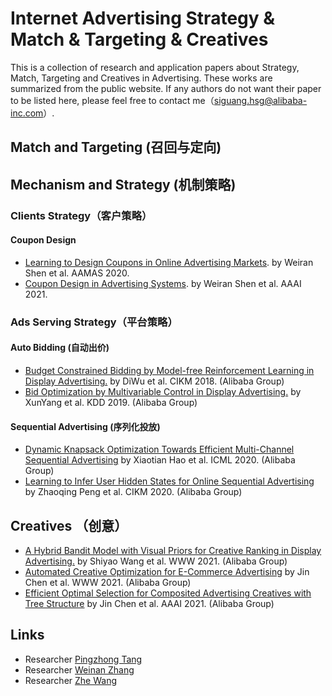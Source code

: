 # Internet Advertising Strategy & Match & Targeting & Creatives
This is a collection of research and application papers about Strategy, Match, Targeting and Creatives in Advertising. These works are summarized from the public website. If any authors do not want their paper to be listed here, please feel free to contact me（siguang.hsg@alibaba-inc.com）.

## Match and Targeting (召回与定向)

## Mechanism and Strategy (机制策略)

### Clients Strategy（客户策略）
#### Coupon Design
- [Learning to Design Coupons in Online Advertising Markets](http://ifaamas.org/Proceedings/aamas2020/pdfs/p1242.pdf). by Weiran Shen et al. AAMAS 2020.
- [Coupon Design in Advertising Systems](https://www.weiran-shen.info/swr_page_files/coupon_design_in_advertising_systems.pdf). by Weiran Shen et al. AAAI 2021.

### Ads Serving Strategy（平台策略）
#### Auto Bidding (自动出价)
- [Budget Constrained Bidding by Model-free Reinforcement Learning in Display Advertising.](https://arxiv.org/abs/1802.08365) by DiWu et al. CIKM 2018. (Alibaba Group)
- [Bid Optimization by Multivariable Control in Display Advertising.](https://arxiv.org/abs/1905.10928) by XunYang et al. KDD 2019. (Alibaba Group)

#### Sequential Advertising (序列化投放)
- [Dynamic Knapsack Optimization Towards Efficient Multi-Channel Sequential Advertising](https://arxiv.org/abs/2006.16312) by Xiaotian Hao et al. ICML 2020. (Alibaba Group)
- [Learning to Infer User Hidden States for Online Sequential Advertising](https://arxiv.org/abs/2009.01453) by Zhaoqing Peng et al. CIKM 2020. (Alibaba Group)


## Creatives （创意）
- [A Hybrid Bandit Model with Visual Priors for Creative Ranking in Display Advertising.](https://arxiv.org/abs/2102.04033?spm=ata.13261165.0.0.20a15452AbEw3D&file=2102.04033) by Shiyao Wang et al. WWW 2021. (Alibaba Group)
- [Automated Creative Optimization for E-Commerce Advertising](https://zheng-kai.com/paper/aaai_2021_chen.pdf?spm=ata.13261165.0.0.20a15452AbEw3D&file=aaai_2021_chen.pdf) by Jin Chen et al. WWW 2021. (Alibaba Group)
- [Efficient Optimal Selection for Composited Advertising Creatives
with Tree Structure](https://zheng-kai.com/paper/aaai_2021_chen.pdf) by Jin Chen et al. AAAI 2021. (Alibaba Group)

## Links
- Researcher [Pingzhong Tang](http://people.iiis.tsinghua.edu.cn/~kenshin/)
- Researcher [Weinan Zhang](https://github.com/wnzhang/rtb-papers)
- Researcher [Zhe Wang](https://github.com/wzhe06/Ad-papers)
